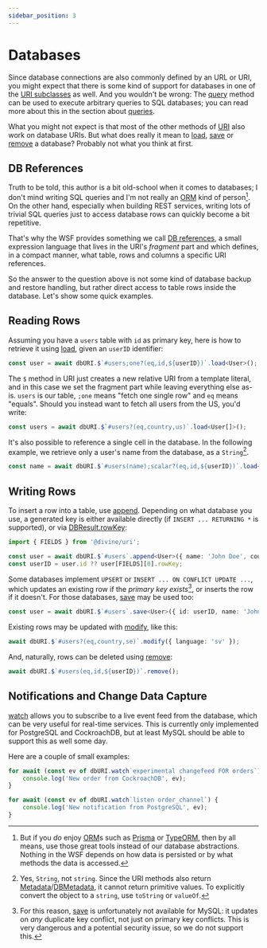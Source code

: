 ```yaml
---
sidebar_position: 3
---
```


# Databases

Since database connections are also commonly defined by an URL or URI, you might expect that there is some kind of
support for databases in one of the [URI subclasses][DatabaseURI] as well. And you wouldn't be wrong: The [query] method
can be used to execute arbitrary queries to SQL databases; you can read more about this in the section about [queries].

What you might not expect is that most of the other methods of [URI] also work on database URIs. But what does really it
mean to [load], [save] or [remove] a database? Probably not what you think at first.

## DB References

Truth to be told, this author is a bit old-school when it comes to databases; I don't mind writing SQL queries and I'm
not really an [ORM] kind of person[^1]. On the other hand, especially when building REST services, writing lots of
trivial SQL queries just to access database rows can quickly become a bit repetitive.

That's why the WSF provides something we call [DB references], a small expression language that lives in the URI's
*fragment* part and which defines, in a compact manner, what table, rows and columns a specific URI references.

So the answer to the question above is not some kind of database backup and restore handling, but rather direct access
to table rows inside the database. Let's show some quick examples.

## Reading Rows

Assuming you have a `users` table with `id` as primary key, here is how to retrieve it using [load], given an `userID`
identifier:

```ts
const user = await dbURI.$`#users;one?(eq,id,${userID})`.load<User>();
```

The `$` method in URI just creates a new relative URI from a template literal, and in this case we set the fragment part
while leaving everything else as-is. `users` is our table, `;one` means "fetch one single row" and `eq` means "equals".
Should you instead want to fetch all users from the US, you'd write:

```ts
const users = await dbURI.$`#users?(eq,country,us)`.load<User[]>();
```

It's also possible to reference a single cell in the database. In the following example, we retrieve only a user's name
from the database, as a `String`[^2].

```ts
const name = await dbURI.$`#users(name);scalar?(eq,id,${userID})`.load<String>();
```

## Writing Rows

To insert a row into a table, use [append]. Depending on what database you use, a generated key is either available
directly (if `INSERT ... RETURNING *` is supported), or via [DBResult.rowKey]:

```ts
import { FIELDS } from '@divine/uri';

const user = await dbURI.$`#users`.append<User>({ name: 'John Doe', country: 'us' });
const userID = user.id ?? user[FIELDS][0].rowKey;
```

Some databases implement `UPSERT` or `INSERT ... ON CONFLICT UPDATE ...`, which updates an existing row if the *primary
key exists*[^3], or inserts the row if it doesn't. For those databases, [save] may be used too:

```ts
const user = await dbURI.$`#users`.save<User>({ id: userID, name: 'John Doe', country: 'us' });
```

Existing rows may be updated with [modify], like this:

```ts
await dbURI.$`#users?(eq,country,se)`.modify({ language: 'sv' });
```

And, naturally, rows can be deleted using [remove]:

```ts
await dbURI.$`#users(eq,id,${userID})`.remove();
```

## Notifications and Change Data Capture

[watch] allows you to subscribe to a live event feed from the database, which can be very useful for real-time services.
This is currently only implemented for PostgreSQL and CockroachDB, but at least MySQL should be able to support this as
well some day.

Here are a couple of small examples:

```ts
for await (const ev of dbURI.watch`experimental changefeed FOR orders`) {
    console.log('New order from CockroachDB', ev);
}
```

```ts
for await (const ev of dbURI.watch`listen order_channel`) {
    console.log('New notification from PostgreSQL', ev);
}
```

[^1]: But if you *do* enjoy [ORM]s such as [Prisma](https://www.prisma.io/) or [TypeORM](https://typeorm.io/), then by
      all means, use those great tools instead of our database abstractions. Nothing in the WSF depends on how data is
      persisted or by what methods the data is accessed.
[^2]: Yes, `String`, not `string`. Since the URI methods also return [Metadata]/[DBMetadata], it cannot return primitive
      values. To explicitly convert the object to a `string`, use `toString` or `valueOf`.
[^3]: For this reason, [save] is unfortunately not available for MySQL: it updates on *any* duplicate key conflict, not
      just on primary key conflicts. This is very dangerous and a potential security issue, so we do not support this.

[ORM]:             https://en.wikipedia.org/wiki/Object%E2%80%93relational_mapping
[URI]:             ../api/classes/divine_uri.URI.md
[queries]:         ../query/query.md

[Metadata]:        ../api/interfaces/divine_uri.Metadata.md
[DBMetadata]:      ../api/interfaces/divine_uri.DBMetadata.md
[DBResult.rowKey]: ../api/classes/divine_uri.DBResult.md#rowkey
[DatabaseURI]:     ../api/classes/divine_uri.DatabaseURI.md
[DB references]:   ../api/classes/divine_uri.DatabaseURI.md#crud-row-operations-with-db-references
[load]:            ../api/classes/divine_uri.DatabaseURI.md#load
[save]:            ../api/classes/divine_uri.DatabaseURI.md#save
[append]:          ../api/classes/divine_uri.DatabaseURI.md#append
[modify]:          ../api/classes/divine_uri.DatabaseURI.md#modify
[remove]:          ../api/classes/divine_uri.DatabaseURI.md#remove
[query]:           ../api/classes/divine_uri.DatabaseURI.md#query
[watch]:           ../api/classes/divine_uri.DatabaseURI.md#watch
